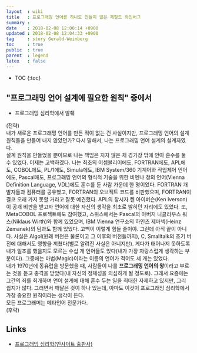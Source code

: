 ```yaml
---
layout  : wiki
title   : 프로그래밍 언어를 하나도 만들지 않은 제랄드 와인버그
summary :
date    : 2018-02-08 12:00:14 +0900
updated : 2018-02-08 12:04:33 +0900
tag     : story Gerald-Weinberg
toc     : true
public  : true
parent  : legend
latex   : false
---
```

* TOC
{:toc}

## "프로그래밍 언어 설계에 필요한 원칙" 중에서

* 프로그래밍 심리학에서 발췌

>
(전략)  
내가 새로운 프로그래밍 언어를 만든 적이 없는 건 사실이지만, 프로그래밍 언어의 설계 원칙들을 만들어 내지 않았던가?
다시 말해서, 나는 프로그래밍 언어 설계의 설계자였다.  
설계 원칙을 만들었을 뿐이므로 나는 책임은 지지 않은 채 경기장 밖에 안아 훈수를 둘 수 있었다.
이제는 고백하겠다.
나는 최초의 어셈블리어에도, FORTRAN에도, APL에도, COBOL에도, PL/1에도, Simula에도, IBM System/360 기계어와 작업제어 언어에도,
Pascal에도, 프로그래밍 언어의 형식적 기술을 위한 비엔나 정의 언어(Vienna Definition Language, VDL)에도 훈수를 둔 사람 가운데 한 명이었다.
FORTRAN 개발자들과 컴퓨터를 공유했고, FORTRAN의 오브젝트 코드를 비판했으며,
FORTRAN이 결코 오래 가지 못할 거라고 잘못 예견했다.
APL의 창시자 켄 아이버슨(Ken Iverson)이 공개 비판을 받고자 언어에 대한 자신의 생각을 최초로 밝히던 자리에도 있었다.
또, MetaCOBOL 프로젝트에도 참여했고, 스위스에서는 Pascal의 아버지 니클라우스 워스(Niklaus Wirth)와 함께 있었으며,
IBM Vienna 연구소의 하인츠 제마넥(Heinz Zemanek)의 팀과도 함께 있었다. 고백이 이렇게 힘들 줄이야.
그런데 아직 끝이 아니다.
사실은 Algol(원래 버전은 물론이고 그 이후의 버전들까지), C, Smalltalk의 초기 버전에 대해서도 영향을 끼쳤다(별로 알려진 사실은 아니지만).
게다가 태어나지 못하도록 내가 일조를 했을지도 모르는 수십 개 언어들도 있다(내가 가장 자랑스럽게 생각하는 부분이다).
그중에는 마법(Magic)이라는 이름의 언어가 적어도 세 개는 있었다.  
내가 1970년에 동유럽을 방문했을 때, 사람들이 나를 **프로그래밍 언어의 왕**이라고 부르는 것을 듣고 충격을 받았다(내 자신의 정체성을 의심하게 될 정도로).
그래서 요즘에는 그간의 죄를 회개하며 언어 설계에 대해 훈수 두는 일을 최대한 자제하고 있지만, 그리 쉽지가 않다.
그러면서 깨달은 것이 하나 있는데, 아마도 이것이 프로그래밍 심리학에서 가장 중요한 원칙이라는 생각이 든다.  
모든 프로그래머는 메타언어 전문가다.  
(후략)

## Links

* [프로그래밍 심리학(인사이트 출판사)](https://insightbooklist.wordpress.com/books/ppp/%ED%94%84%EB%A1%9C%EA%B7%B8%EB%9E%98%EB%B0%8D-%EC%8B%AC%EB%A6%AC%ED%95%99/ )
